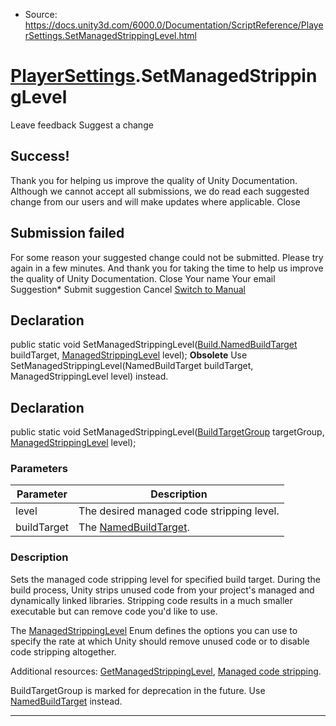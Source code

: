 * Source: https://docs.unity3d.com/6000.0/Documentation/ScriptReference/PlayerSettings.SetManagedStrippingLevel.html

#  [PlayerSettings](https://docs.unity3d.com/6000.0/Documentation/ScriptReference/PlayerSettings.html).SetManagedStrippingLevel
Leave feedback
Suggest a change
## Success!
Thank you for helping us improve the quality of Unity Documentation. Although we cannot accept all submissions, we do read each suggested change from our users and will make updates where applicable.
Close
## Submission failed
For some reason your suggested change could not be submitted. Please <a>try again</a> in a few minutes. And thank you for taking the time to help us improve the quality of Unity Documentation.
Close
Your name Your email Suggestion* Submit suggestion
Cancel
[Switch to Manual](https://docs.unity3d.com/6000.0/Documentation/Manual/class-PlayerSettings.html "Go to PlayerSettings Component in the Manual")
## Declaration
public static void SetManagedStrippingLevel([Build.NamedBuildTarget](https://docs.unity3d.com/6000.0/Documentation/ScriptReference/Build.NamedBuildTarget.html) buildTarget, [ManagedStrippingLevel](https://docs.unity3d.com/6000.0/Documentation/ScriptReference/ManagedStrippingLevel.html) level); 
**Obsolete** Use SetManagedStrippingLevel(NamedBuildTarget buildTarget, ManagedStrippingLevel level) instead.
## Declaration
public static void SetManagedStrippingLevel([BuildTargetGroup](https://docs.unity3d.com/6000.0/Documentation/ScriptReference/BuildTargetGroup.html) targetGroup, [ManagedStrippingLevel](https://docs.unity3d.com/6000.0/Documentation/ScriptReference/ManagedStrippingLevel.html) level); 
### Parameters
Parameter | Description  
---|---  
level | The desired managed code stripping level.  
buildTarget | The [NamedBuildTarget](https://docs.unity3d.com/6000.0/Documentation/ScriptReference/Build.NamedBuildTarget.html).  
### Description
Sets the managed code stripping level for specified build target.
During the build process, Unity strips unused code from your project's managed and dynamically linked libraries. Stripping code results in a much smaller executable but can remove code you'd like to use.  
  
The [ManagedStrippingLevel](https://docs.unity3d.com/6000.0/Documentation/ScriptReference/ManagedStrippingLevel.html) Enum defines the options you can use to specify the rate at which Unity should remove unused code or to disable code stripping altogether.  
  
Additional resources: [GetManagedStrippingLevel](https://docs.unity3d.com/6000.0/Documentation/ScriptReference/PlayerSettings.GetManagedStrippingLevel.html), [Managed code stripping](https://docs.unity3d.com/6000.0/Documentation/Manual/ManagedCodeStripping.html).  
  
BuildTargetGroup is marked for deprecation in the future. Use [NamedBuildTarget](https://docs.unity3d.com/6000.0/Documentation/ScriptReference/Build.NamedBuildTarget.html) instead.
* * *
